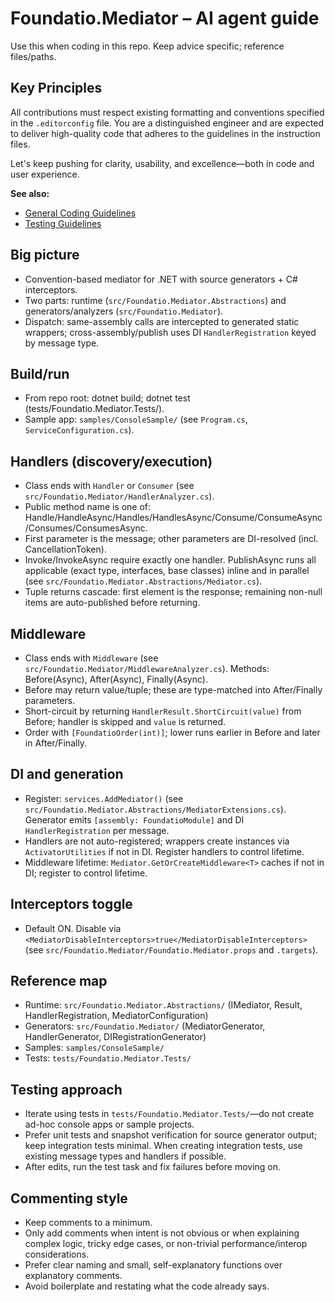 # Foundatio.Mediator – AI agent guide

Use this when coding in this repo. Keep advice specific; reference files/paths.

## Key Principles

All contributions must respect existing formatting and conventions specified in the `.editorconfig` file. You are a distinguished engineer and are expected to deliver high-quality code that adheres to the guidelines in the instruction files.

Let's keep pushing for clarity, usability, and excellence—both in code and user experience.

**See also:**

- [General Coding Guidelines](instructions/general.instructions.md)
- [Testing Guidelines](instructions/testing.instructions.md)

## Big picture
- Convention-based mediator for .NET with source generators + C# interceptors.
- Two parts: runtime (`src/Foundatio.Mediator.Abstractions`) and generators/analyzers (`src/Foundatio.Mediator`).
- Dispatch: same-assembly calls are intercepted to generated static wrappers; cross-assembly/publish uses DI `HandlerRegistration` keyed by message type.

## Build/run
- From repo root: dotnet build; dotnet test (tests/Foundatio.Mediator.Tests/).
- Sample app: `samples/ConsoleSample/` (see `Program.cs`, `ServiceConfiguration.cs`).

## Handlers (discovery/execution)
- Class ends with `Handler` or `Consumer` (see `src/Foundatio.Mediator/HandlerAnalyzer.cs`).
- Public method name is one of: Handle/HandleAsync/Handles/HandlesAsync/Consume/ConsumeAsync/Consumes/ConsumesAsync.
- First parameter is the message; other parameters are DI-resolved (incl. CancellationToken).
- Invoke/InvokeAsync require exactly one handler. PublishAsync runs all applicable (exact type, interfaces, base classes) inline and in parallel (see `src/Foundatio.Mediator.Abstractions/Mediator.cs`).
- Tuple returns cascade: first element is the response; remaining non-null items are auto-published before returning.

## Middleware
- Class ends with `Middleware` (see `src/Foundatio.Mediator/MiddlewareAnalyzer.cs`). Methods: Before(Async), After(Async), Finally(Async).
- Before may return value/tuple; these are type-matched into After/Finally parameters.
- Short-circuit by returning `HandlerResult.ShortCircuit(value)` from Before; handler is skipped and `value` is returned.
- Order with `[FoundatioOrder(int)]`; lower runs earlier in Before and later in After/Finally.

## DI and generation
- Register: `services.AddMediator()` (see `src/Foundatio.Mediator.Abstractions/MediatorExtensions.cs`). Generator emits `[assembly: FoundatioModule]` and DI `HandlerRegistration` per message.
- Handlers are not auto-registered; wrappers create instances via `ActivatorUtilities` if not in DI. Register handlers to control lifetime.
- Middleware lifetime: `Mediator.GetOrCreateMiddleware<T>` caches if not in DI; register to control lifetime.

## Interceptors toggle
- Default ON. Disable via `<MediatorDisableInterceptors>true</MediatorDisableInterceptors>` (see `src/Foundatio.Mediator/Foundatio.Mediator.props` and `.targets`).

## Reference map
- Runtime: `src/Foundatio.Mediator.Abstractions/` (IMediator, Result, HandlerRegistration, MediatorConfiguration)
- Generators: `src/Foundatio.Mediator/` (MediatorGenerator, HandlerGenerator, DIRegistrationGenerator)
- Samples: `samples/ConsoleSample/`
- Tests: `tests/Foundatio.Mediator.Tests/`

## Testing approach
- Iterate using tests in `tests/Foundatio.Mediator.Tests/`—do not create ad-hoc console apps or sample projects.
- Prefer unit tests and snapshot verification for source generator output; keep integration tests minimal. When creating integration tests, use existing message types and handlers if possible.
- After edits, run the test task and fix failures before moving on.

## Commenting style
- Keep comments to a minimum.
- Only add comments when intent is not obvious or when explaining complex logic, tricky edge cases, or non-trivial performance/interop considerations.
- Prefer clear naming and small, self-explanatory functions over explanatory comments.
- Avoid boilerplate and restating what the code already says.

